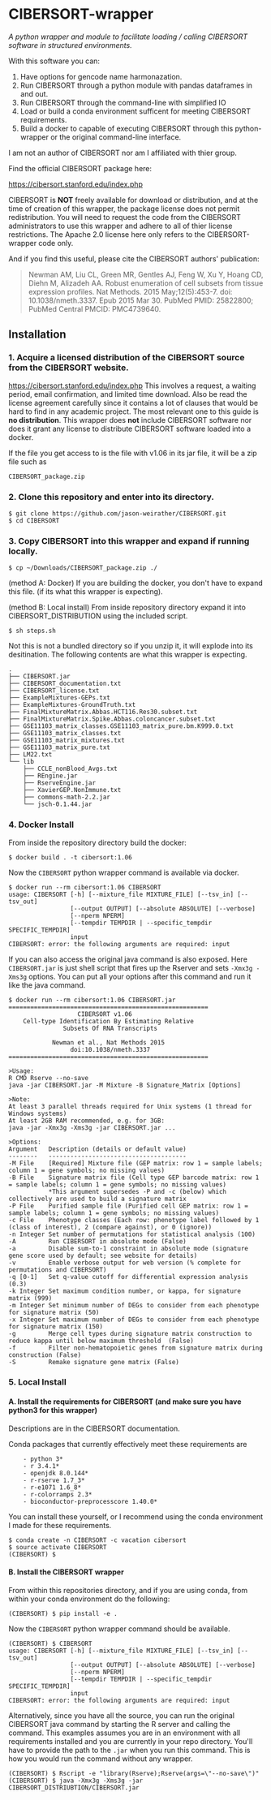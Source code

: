 # CIBERSORT-wrapper

*A python wrapper and module to facilitate loading / calling CIBERSORT software in structured environments.*

With this software you can:

1. Have options for gencode name harmonazation.
2. Run CIBERSORT through a python module with pandas dataframes in and out.
3. Run CIBERSORT through the command-line with simplified IO
4. Load or build a conda environment sufficent for meeting CIBERSORT requirements.
5. Build a docker to capable of executing CIBERSORT through this python-wrapper or the original command-line interface.

I am not an author of CIBERSORT nor am I affiliated with thier group.

Find the official CIBERSORT package here:

https://cibersort.stanford.edu/index.php

CIBERSORT is **NOT** freely available for download or distribution, and at the time of creation of this wrapper, the package license does not permit redistribution. You will need to request the code from the CIBERSORT administrators to use this wrapper and adhere to all of thier license restrictions. The Apache 2.0 license here only refers to the CIBERSORT-wrapper code only.

And if you find this useful, please cite the CIBERSORT authors' publication:

> Newman AM, Liu CL, Green MR, Gentles AJ, Feng W, Xu Y, Hoang CD, Diehn M,
> Alizadeh AA. Robust enumeration of cell subsets from tissue expression profiles. 
> Nat Methods. 2015 May;12(5):453-7. doi: 10.1038/nmeth.3337. Epub 2015 Mar 30.
> PubMed PMID: 25822800; PubMed Central PMCID: PMC4739640.

## Installation

### 1. Acquire a licensed distribution of the CIBERSORT source from the CIBERSORT website.

https://cibersort.stanford.edu/index.php This involves a request, a waiting period, email confirmation, and limited time download.  Also be read the license agreement carefully since it contains a lot of clauses that would be hard to find in any academic project.  The most relevant one to this guide is **no distribution**.  This wrapper does **not** include CIBERSORT software nor does it grant any license to distribute CIBERSORT software loaded into a docker.

If the file you get access to is the file with v1.06 in its jar file, it will be a zip file such as

`CIBERSORT_package.zip`


### 2. Clone this repository and enter into its directory.

```
$ git clone https://github.com/jason-weirather/CIBERSORT.git
$ cd CIBERSORT
```

### 3. Copy CIBERSORT into this wrapper and expand if running locally.

```
$ cp ~/Downloads/CIBERSORT_package.zip ./
````

(method A: Docker) If you are building the docker, you don't have to expand this file.  (if its what this wrapper is expecting).

(method B: Local install) From inside repository directory expand it into CIBERSORT_DISTRIBUTION using the included script.

```
$ sh steps.sh
```

Not this is not a bundled directory so if you unzip it, it will explode into its desitination. The following contents are what this wrapper is expecting.

```
.
├── CIBERSORT.jar
├── CIBERSORT_documentation.txt
├── CIBERSORT_license.txt
├── ExampleMixtures-GEPs.txt
├── ExampleMixtures-GroundTruth.txt
├── FinalMixtureMatrix.Abbas.HCT116.Res30.subset.txt
├── FinalMixtureMatrix.Spike.Abbas.coloncancer.subset.txt
├── GSE11103_matrix_classes.GSE11103_matrix_pure.bm.K999.0.txt
├── GSE11103_matrix_classes.txt
├── GSE11103_matrix_mixtures.txt
├── GSE11103_matrix_pure.txt
├── LM22.txt
└── lib
    ├── CCLE_nonBlood_Avgs.txt
    ├── REngine.jar
    ├── RserveEngine.jar
    ├── XavierGEP.NonImmune.txt
    ├── commons-math-2.2.jar
    └── jsch-0.1.44.jar
```

### 4. Docker Install

From inside the repository directory build the docker:

```
$ docker build . -t cibersort:1.06
```

Now the `CIBERSORT` python wrapper command is available via docker.
```
$ docker run --rm cibersort:1.06 CIBERSORT
usage: CIBERSORT [-h] [--mixture_file MIXTURE_FILE] [--tsv_in] [--tsv_out]
                 [--output OUTPUT] [--absolute ABSOLUTE] [--verbose]
                 [--nperm NPERM]
                 [--tempdir TEMPDIR | --specific_tempdir SPECIFIC_TEMPDIR]
                 input
CIBERSORT: error: the following arguments are required: input
```

If you can also access the original java command is also exposed. Here `CIBERSORT.jar` is just shell script that fires up the Rserver and sets `-Xmx3g -Xms3g` options.  You can put all your options after this command and run it like the java command.
```
$ docker run --rm cibersort:1.06 CIBERSORT.jar
=======================================================
                   CIBERSORT v1.06
    Cell-type Identification By Estimating Relative
               Subsets Of RNA Transcripts

            Newman et al., Nat Methods 2015
                 doi:10.1038/nmeth.3337
=======================================================

>Usage:
R CMD Rserve --no-save
java -jar CIBERSORT.jar -M Mixture -B Signature_Matrix [Options]

>Note:
At least 3 parallel threads required for Unix systems (1 thread for Windows systems)
At least 2GB RAM recommended, e.g. for 3GB:
java -jar -Xmx3g -Xms3g -jar CIBERSORT.jar ...

>Options:
Argument   Description (details or default value)
--------   --------------------------------------
-M File    [Required] Mixture file (GEP matrix: row 1 = sample labels; column 1 = gene symbols; no missing values)
-B File    Signature matrix file (Cell type GEP barcode matrix: row 1 = sample labels; column 1 = gene symbols; no missing values)
           *This argument supersedes -P and -c (below) which collectively are used to build a signature matrix
-P File    Purified sample file (Purified cell GEP matrix: row 1 = sample labels; column 1 = gene symbols; no missing values)
-c File    Phenotype classes (Each row: phenotype label followed by 1 (class of interest), 2 (compare against), or 0 (ignore))
-n Integer Set number of permutations for statistical analysis (100)
-A         Run CIBERSORT in absolute mode (False)
-a         Disable sum-to-1 constraint in absolute mode (signature gene score used by default; see website for details)
-v         Enable verbose output for web version (% complete for permutations and CIBERSORT)
-q [0-1]   Set q-value cutoff for differential expression analysis (0.3)
-k Integer Set maximum condition number, or kappa, for signature matrix (999)
-m Integer Set minimum number of DEGs to consider from each phenotype for signature matrix (50)
-x Integer Set maximum number of DEGs to consider from each phenotype for signature matrix (150)
-g         Merge cell types during signature matrix construction to reduce kappa until below maximum threshold  (False)
-f         Filter non-hematopoietic genes from signature matrix during construction (False)
-S         Remake signature gene matrix (False)
```

### 5. Local Install

#### A. Install the requirements for CIBERSORT (and make sure you have python3 for this wrapper)

Descriptions are in the CIBERSORT documentation.

Conda packages that currently effectively meet these requirements are

```
    - python 3*
    - r 3.4.1*
    - openjdk 8.0.144*
    - r-rserve 1.7_3*
    - r-e1071 1.6_8*
    - r-colorramps 2.3*
    - bioconductor-preprocesscore 1.40.0*
```

You can install these yourself, or I recommend using the conda environment I made for these requirements.

```
$ conda create -n CIBERSORT -c vacation cibersort
$ source activate CIBERSORT
(CIBERSORT) $
```

#### B. Install the CIBERSORT wrapper

From within this repositories directory, and if you are using conda, from within your conda environment do the following:

```
(CIBERSORT) $ pip install -e .
```

Now the `CIBERSORT` python wrapper command should be available.

```
(CIBERSORT) $ CIBERSORT
usage: CIBERSORT [-h] [--mixture_file MIXTURE_FILE] [--tsv_in] [--tsv_out]
                 [--output OUTPUT] [--absolute ABSOLUTE] [--verbose]
                 [--nperm NPERM]
                 [--tempdir TEMPDIR | --specific_tempdir SPECIFIC_TEMPDIR]
                 input
CIBERSORT: error: the following arguments are required: input
```

Alternatively, since you have all the source, you can run the original CIBERSORT java command by starting the R server and calling the command. This examples assumes you are in an environment with all requirements installed and you are currently in your repo directory. You'll have to provide the path to the `.jar` when you run this command.  This is how you would run the command without any wrapper.

```
(CIBERSORT) $ Rscript -e "library(Rserve);Rserve(args=\"--no-save\")"
(CIBERSORT) $ java -Xmx3g -Xms3g -jar CIBERSORT_DISTRIUBTION/CIBERSORT.jar
```





